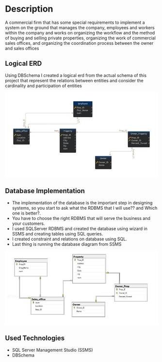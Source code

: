 
# Description

A commercial firm that has some special requirements to implement a system on the ground that manages the company, employees and workers within the company and works on organizing the workflow and the method of buying and selling private properties, organizing the work of commercial sales offices, and organizing the coordination process between the owner and sales offices


## Logical ERD

Using DBSchema I created a logical erd from the actual schema of this project that represent the relations between entities and consider the cardinality and participation of entities 

![](Firm-ERD.jpg)



## Database Implementation
- The implementation of the database is the important step in designing systems, so you start to ask what the RDBMS that I will use?? and Which one is better?.
- You have to choose the right RDBMS that will serve the business and your customers.
- I used SQLServer RDBMS and created the database using wizard in SSMS and creating tables using SQL queries.
- I created constraint and relations on database using SQL.
- Last thing is running the database diagram from SSMS

![](Firm-Database_Diagram.JPG)


## Used Technologies
- SQL Server Management Studio (SSMS)
- DBSchema 
